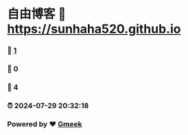 # 自由博客 :link: https://sunhaha520.github.io 
### :page_facing_up: [1](https://sunhaha520.github.io/tag.html) 
### :speech_balloon: 0 
### :hibiscus: 4 
### :alarm_clock: 2024-07-29 20:32:18 
### Powered by :heart: [Gmeek](https://github.com/Meekdai/Gmeek)
